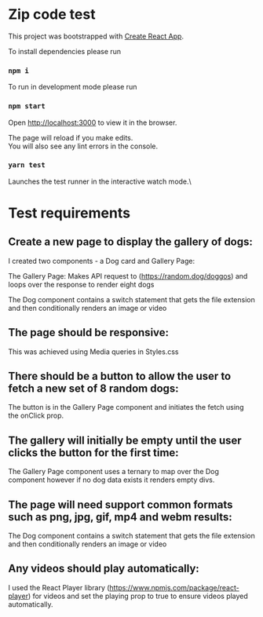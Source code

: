 # Zip code test

This project was bootstrapped with [Create React App](https://github.com/facebook/create-react-app).

To install dependencies please run

### `npm i`

To run in development mode please run

### `npm start`

Open [http://localhost:3000](http://localhost:3000) to view it in the browser.

The page will reload if you make edits.\
You will also see any lint errors in the console.

### `yarn test`

Launches the test runner in the interactive watch mode.\

# Test requirements

## Create a new page to display the gallery of dogs:

I created two components - a Dog card and Gallery Page:

The Gallery Page: Makes API request to (https://random.dog/doggos) and loops over the response to render eight dogs

The Dog component contains a switch statement that gets the file extension and then conditionally renders an image or video

## The page should be responsive:

This was achieved using Media queries in Styles.css

## There should be a button to allow the user to fetch a new set of 8 random dogs:

The button is in the Gallery Page component and initiates the fetch using the onClick prop.

## The gallery will initially be empty until the user clicks the button for the first time:

The Gallery Page component uses a ternary to map over the Dog component however if no dog data exists it renders empty divs.

## The page will need support common formats such as png, jpg, gif, mp4 and webm results:

The Dog component contains a switch statement that gets the file extension and then conditionally renders an image or video

## Any videos should play automatically:

I used the React Player library (https://www.npmjs.com/package/react-player) for videos and set the playing prop to true to ensure videos played automatically.

